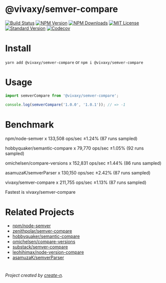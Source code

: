 # @vivaxy/semver-compare

[![Build Status][travis-image]][travis-url]
[![NPM Version][npm-version-image]][npm-url]
[![NPM Downloads][npm-downloads-image]][npm-url]
[![MIT License][license-image]][license-url]
[![Standard Version][standard-version-image]][standard-version-url]
[![Codecov][codecov-image]][codecov-url]

# Install

`yarn add @vivaxy/semver-compare` or `npm i @vivaxy/semver-compare`

# Usage

```js
import semverCompare from '@vivaxy/semver-compare';

console.log(semverCompare('1.0.0', '1.0.1')); // => -1
```

# Benchmark

npm/node-semver x 133,508 ops/sec ±1.24% (87 runs sampled)

hobbyquaker/semantic-compare x 79,770 ops/sec ±1.05% (92 runs sampled)

omichelsen/compare-versions x 152,831 ops/sec ±1.44% (86 runs sampled)

asamuzaK/semverParser x 130,150 ops/sec ±2.42% (87 runs sampled)

vivaxy/semver-compare x 211,755 ops/sec ±1.13% (87 runs sampled)

Fastest is vivaxy/semver-compare

# Related Projects

- [npm/node-semver](https://github.com/npm/node-semver)
- [zenithpolar/semver-compare](https://github.com/zenithpolar/semver-compare)
- [hobbyquaker/semantic-compare](https://github.com/hobbyquaker/semantic-compare)
- [omichelsen/compare-versions](https://github.com/omichelsen/compare-versions)
- [substack/semver-compare](https://github.com/substack/semver-compare)
- [leohihimax/node-version-compare](https://github.com/leohihimax/node-version-compare)
- [asamuzaK/semverParser](https://github.com/asamuzaK/semverParser)

#

_Project created by [create-n](https://github.com/vivaxy/create-n)._

[travis-image]: https://img.shields.io/travis/vivaxy/semver-compare.svg?style=flat-square
[travis-url]: https://travis-ci.org/vivaxy/semver-compare
[npm-version-image]: https://img.shields.io/npm/v/@vivaxy/semver-compare.svg?style=flat-square
[npm-url]: https://www.npmjs.com/package/@vivaxy/semver-compare
[npm-downloads-image]: https://img.shields.io/npm/dt/@vivaxy/semver-compare.svg?style=flat-square
[license-image]: https://img.shields.io/npm/l/@vivaxy/semver-compare.svg?style=flat-square
[license-url]: LICENSE
[standard-version-image]: https://img.shields.io/badge/release-standard%20version-brightgreen.svg?style=flat-square
[standard-version-url]: https://github.com/conventional-changelog/standard-version
[codecov-image]: https://img.shields.io/codecov/c/github/vivaxy/semver-compare.svg?style=flat-square
[codecov-url]: https://codecov.io/gh/vivaxy/semver-compare

